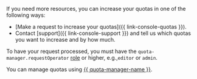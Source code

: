 If you need more resources, you can increase your quotas in one of the following ways:

* [Make a request to increase your quotas]({{ link-console-quotas }}).
* Contact [support]({{ link-console-support }}) and tell us which quotas you want to increase and by how much.

To have your request processed, you must have the `quota-manager.requestOperator` [role](../iam/roles-reference.md#quota-manager-requestoperator) or higher, e.g.,`editor` or `admin`.

You can manage quotas using [{{ quota-manager-name }}](../quota-manager/quickstart.md).
